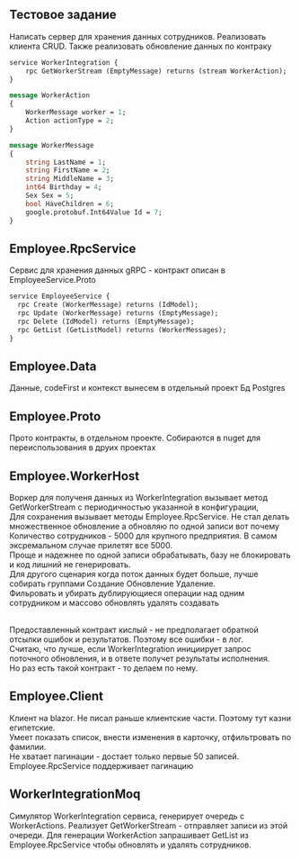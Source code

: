 ## Тестовое задание

Написать сервер для хранения данных сотрудников.
Реализовать клиента CRUD.
Также реализовать обновление данных по контраку  

```protobuf
service WorkerIntegration {
	rpc GetWorkerStream (EmptyMessage) returns (stream WorkerAction);
}

message WorkerAction
{
	WorkerMessage worker = 1;
	Action actionType = 2;
}

message WorkerMessage
{
	string LastName = 1;
	string FirstName = 2;
	string MiddleName = 3;
	int64 Birthday = 4;
	Sex Sex = 5;
	bool HaveChildren = 6;
	google.protobuf.Int64Value Id = 7;
}
```

## Employee.RpcService
Сервис для хранения данных 
gRPC - контракт описан в EmployeeService.Proto

```protobuf
service EmployeeService {
  rpc Create (WorkerMessage) returns (IdModel);
  rpc Update (WorkerMessage) returns (EmptyMessage);
  rpc Delete (IdModel) returns (EmptyMessage);
  rpc GetList (GetListModel) returns (WorkerMessages);
}
```

## Employee.Data
Данные, codeFirst и контекст вынесем в отдельный проект 
Бд Postgres

## Employee.Proto
Прото контракты, в отдельном проекте. Собираются в nuget для переиспользования в друих проектах

## Employee.WorkerHost 
Воркер для полученя данных из WorkerIntegration 
вызывает метод GetWorkerStream с периодичностью указанной в конфигурации, <br>
Для сохранения вызывает методы Employee.RpcService.
Не стал делать множественное обновление а обновляю по одной записи вот почему <br>
Количество сотрудников - 5000 для крупного предприятия. В самом эксремальном случае прилетят все 5000.<br>
Проще и надежнее по одной записи обрабатывать, базу не блокировать и код лишний не генерировать.<br>
Для другого сценария когда поток данных будет больше, лучше собирать группами Создание Обновление Удаление.<br>
Фильровать и убирать дублирующиеся операции над одним сотрудником и массово обновлять удалять создавать

<br>
Предоставленный контракт кислый - не предполагает обратной отсылки ошибок и результатов. 
Поэтому все ошибки - в лог.<br>
Считаю, что лучше, если WorkerIntegration инициирует запрос поточного обновления, и в ответе получет результаты исполнения. 
<br>
Но раз есть такой контракт - то делаем по нему.


## Employee.Client 
Клиент на blazor. Не писал раньше клиентские части. Поэтому тут казни египетские. <br/>
Умеет показать список, внести изменения в карточку, отфильтровать по фамилии.<br>
Не хватает пагинации - достает только первые 50 записей. Employee.RpcService поддерживает пагинацию

## WorkerIntegrationMoq
Симулятор WorkerIntegration сервиса, генерирует очередь с WorkerActions. Реализует GetWorkerStream - отправляет записи из этой очереди.
Для генерации WorkerAction запрашивает GetList из Employee.RpcService чтобы обновлять и удалять сотрудников.